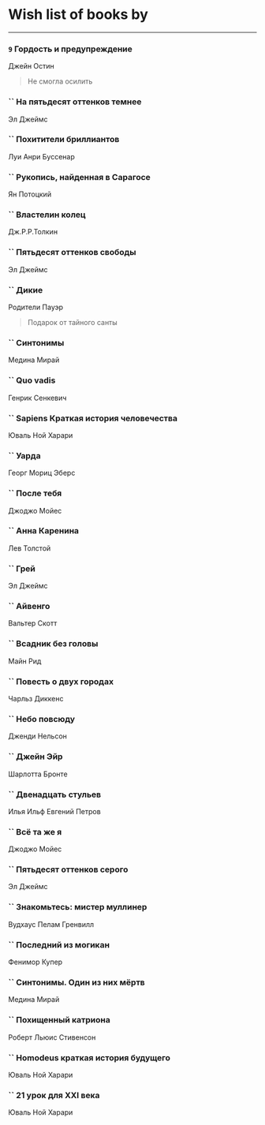 # Wish list of books by [](http://vk.com/id128917939)
---

### `9` Гордость и предупреждение
Джейн Остин
> Не смогла осилить

### `` На пятьдесят оттенков темнее
Эл Джеймс

### `` Похитители бриллиантов
Луи Анри Буссенар

### `` Рукопись, найденная в Сарагосе
Ян Потоцкий

### `` Властелин колец
Дж.Р.Р.Толкин

### `` Пятьдесят оттенков свободы
Эл Джеймс

### `` Дикие
Родители Пауэр
> Подарок от тайного санты

### `` Синтонимы
Медина Мирай

### `` Quo vadis
Генрик Сенкевич

### `` Sapiens Краткая история человечества
Юваль Ной Харари

### `` Уарда
Георг Мориц Эберс

### `` После тебя
Джоджо Мойес

### `` Анна Каренина
Лев Толстой

### `` Грей
Эл Джеймс

### `` Айвенго
Вальтер Скотт

### `` Всадник без головы
Майн Рид

### `` Повесть о двух городах
Чарльз Диккенс

### `` Небо повсюду
Дженди Нельсон

### `` Джейн Эйр
Шарлотта Бронте

### `` Двенадцать стульев
Илья Ильф Евгений Петров

### `` Всё та же я
Джоджо Мойес

### `` Пятьдесят оттенков серого
Эл Джеймс

### `` Знакомьтесь: мистер муллинер
Вудхаус Пелам Гренвилл

### `` Последний из могикан
Фенимор Купер

### `` Синтонимы. Один из них мёртв
Медина Мирай

### `` Похищенный катриона
Роберт Льюис Стивенсон

### `` Homodeus краткая история будущего
Юваль Ной Харари

### `` 21 урок для XXI века
Юваль Ной Харари


